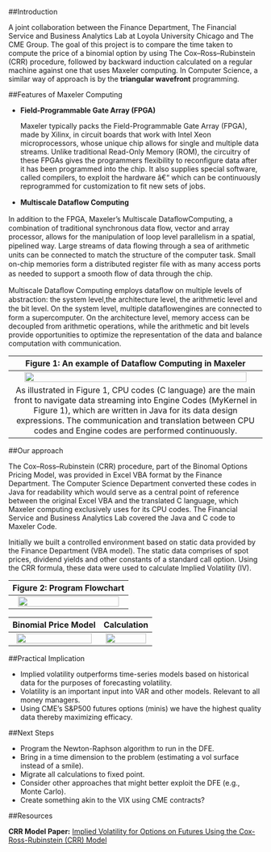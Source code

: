 ##Introduction

A joint collaboration between the Finance Department, The Financial Service and Business Analytics Lab at Loyola University Chicago and The CME Group. The goal of this project is to compare the time taken to compute the price of a binomial option by using The Cox–Ross–Rubinstein (CRR) procedure, followed by backward induction calculated on a regular machine against one that uses Maxeler computing. In Computer Science, a similar way of approach is by the **triangular wavefront** programming.

##Features of Maxeler Computing

-   **Field-Programmable Gate Array (FPGA)**

    Maxeler typically packs the Field-Programmable Gate Array (FPGA), made by Xilinx, in circuit boards that work with Intel Xeon microprocessors, whose unique chip allows for single and multiple data streams. Unlike traditional Read-Only Memory (ROM), the circuitry of these FPGAs gives the programmers flexibility to reconfigure data after it has been programmed into the chip.  It also supplies special software, called compilers, to exploit the hardware â€“ which can be continuously reprogrammed for customization to fit new sets of jobs. 
  
  
-   **Multiscale Dataﬂow Computing**

  In addition to the FPGA, Maxeler’s Multiscale DataﬂowComputing, a combination of traditional synchronous data flow, vector and array processor, allows for the manipulation of loop level parallelism in a spatial, pipelined way. Large streams of data ﬂowing through a sea of arithmetic units can be connected to match the structure of the computer task. Small on-chip memories form a distributed register ﬁle with as many access ports as needed to support a smooth ﬂow of data through the chip.

  Multiscale Dataﬂow Computing employs dataﬂow on multiple levels of abstraction: the system level,the architecture level, the arithmetic level and the bit level. On the system level, multiple dataﬂowengines are connected to form a supercomputer. On the architecture level, memory access can be decoupled from arithmetic operations, while the arithmetic and bit levels provide opportunities to optimize the representation of the data and balance computation with communication.

|Figure 1: An example of Dataflow Computing in Maxeler|
|:-------------:|
|<img height="95%" width="95%" src="https://raw.githubusercontent.com/jlroo/maxeler/master/IMG/MAXCOMPILER.png">|
| As illustrated in Figure 1, CPU codes (C language) are the main front to navigate data streaming into Engine Codes (MyKernel in Figure 1), which are written in Java for its data design expressions. The communication and translation between CPU codes and Engine codes are performed continuously.|


##Our approach

The Cox–Ross–Rubinstein (CRR) procedure, part of the Binomal Options Pricing Model, was provided in Excel VBA format by the Finance Department. The Computer Science Department converted these codes in Java for readability which would serve as a central point of reference between the original Excel VBA and the translated C language, which Maxeler computing exclusively uses for its CPU codes. The Financial Service and Business Analytics Lab covered the Java and C code to Maxeler Code.

Initially we built a controlled environment based on static data provided by the Finance Department (VBA model). The static data comprises of spot prices, dividend yields and other constants of a standard call option. Using the CRR formula, these data were used to calculate Implied Volatility (IV).

|Figure 2: Program  Flowchart|
|:-------------:|
|<img height="95%" width="95%" src="https://raw.githubusercontent.com/jlroo/maxeler/master/IMG/flowchart.png">|

|Binomial Price Model| Calculation |
|:-------------:|:-------------:|
|<img height="95%" width="95%" src="https://raw.githubusercontent.com/jlroo/maxeler/master/IMG/TREE_PRICE.png">|<img height="95%" width="95%" src="https://raw.githubusercontent.com/jlroo/maxeler/master/IMG/crr_tree.png">|

##Practical Implication

* Implied volatility outperforms time-series models based on historical data for the purposes of forecasting volatility.
* Volatility is an important input into VAR and other models.  Relevant to all money managers.
* Using CME’s S\&P500 futures options (minis) we have the highest quality data thereby maximizing efficacy.

##Next Steps

* Program the Newton-Raphson algorithm to run in the DFE.
* Bring in a time dimension to the problem (estimating a vol surface instead of a smile).
* Migrate all calculations to fixed point.
* Consider other approaches that might better exploit the DFE (e.g., Monte Carlo).
* Create something akin to the VIX using CME contracts?

##Resources

**CRR Model Paper:** <a href="https://www.researchgate.net/publication/279296767_Implied_Volatility_for_Options_on_Futures_Using_the_Cox-Ross-Rubinstein_%28CRR%29_Model" target="_blank"> Implied Volatility for Options on Futures Using the Cox-Ross-Rubinstein (CRR) Model</a>
